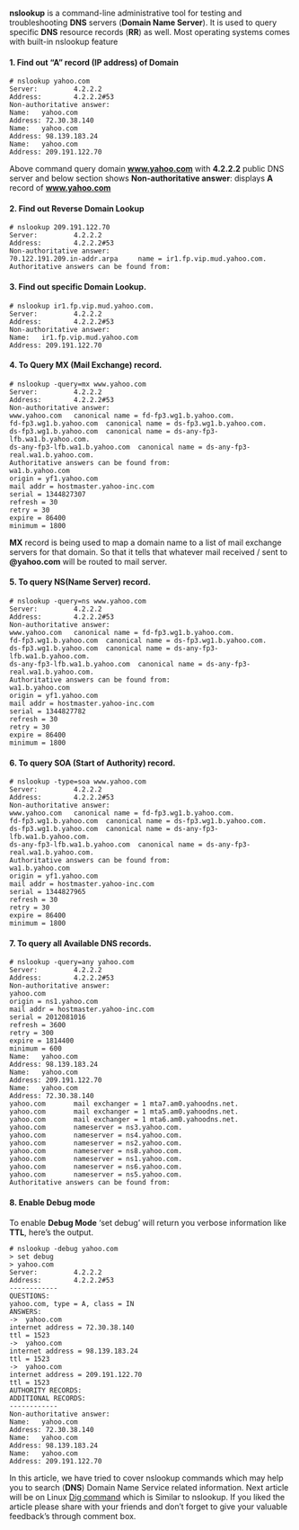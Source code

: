 **nslookup** is a command-line administrative tool for testing and troubleshooting **DNS** servers (**Domain Name Server**). It is used to query specific **DNS** resource records (**RR**) as well. Most operating systems comes with built-in nslookup feature

#### 1. Find out “A” record (IP address) of Domain

```
# nslookup yahoo.com
Server:         4.2.2.2
Address:        4.2.2.2#53
Non-authoritative answer:
Name:   yahoo.com
Address: 72.30.38.140
Name:   yahoo.com
Address: 98.139.183.24
Name:   yahoo.com
Address: 209.191.122.70
```

Above command query domain **www.yahoo.com** with **4.2.2.2** public DNS server and below section shows **Non-authoritative answer**: displays **A** record of **www.yahoo.com**





#### 2. Find out Reverse Domain Lookup

```
# nslookup 209.191.122.70
Server:         4.2.2.2
Address:        4.2.2.2#53
Non-authoritative answer:
70.122.191.209.in-addr.arpa     name = ir1.fp.vip.mud.yahoo.com.
Authoritative answers can be found from:
```

#### 3. Find out specific Domain Lookup.

```
# nslookup ir1.fp.vip.mud.yahoo.com.
Server:         4.2.2.2
Address:        4.2.2.2#53
Non-authoritative answer:
Name:   ir1.fp.vip.mud.yahoo.com
Address: 209.191.122.70
```

#### 4. To Query MX (Mail Exchange) record.

```
# nslookup -query=mx www.yahoo.com
Server:         4.2.2.2
Address:        4.2.2.2#53
Non-authoritative answer:
www.yahoo.com   canonical name = fd-fp3.wg1.b.yahoo.com.
fd-fp3.wg1.b.yahoo.com  canonical name = ds-fp3.wg1.b.yahoo.com.
ds-fp3.wg1.b.yahoo.com  canonical name = ds-any-fp3-lfb.wa1.b.yahoo.com.
ds-any-fp3-lfb.wa1.b.yahoo.com  canonical name = ds-any-fp3-real.wa1.b.yahoo.com.
Authoritative answers can be found from:
wa1.b.yahoo.com
origin = yf1.yahoo.com
mail addr = hostmaster.yahoo-inc.com
serial = 1344827307
refresh = 30
retry = 30
expire = 86400
minimum = 1800
```



**MX** record is being used to map a domain name to a list of mail exchange servers for that domain. So that it tells that whatever mail received / sent to **@yahoo.com** will be routed to mail server.

#### 5. To query NS(Name Server) record.

```
# nslookup -query=ns www.yahoo.com
Server:         4.2.2.2
Address:        4.2.2.2#53
Non-authoritative answer:
www.yahoo.com   canonical name = fd-fp3.wg1.b.yahoo.com.
fd-fp3.wg1.b.yahoo.com  canonical name = ds-fp3.wg1.b.yahoo.com.
ds-fp3.wg1.b.yahoo.com  canonical name = ds-any-fp3-lfb.wa1.b.yahoo.com.
ds-any-fp3-lfb.wa1.b.yahoo.com  canonical name = ds-any-fp3-real.wa1.b.yahoo.com.
Authoritative answers can be found from:
wa1.b.yahoo.com
origin = yf1.yahoo.com
mail addr = hostmaster.yahoo-inc.com
serial = 1344827782
refresh = 30
retry = 30
expire = 86400
minimum = 1800
```

#### 6. To query SOA (Start of Authority) record.

```
# nslookup -type=soa www.yahoo.com
Server:         4.2.2.2
Address:        4.2.2.2#53
Non-authoritative answer:
www.yahoo.com   canonical name = fd-fp3.wg1.b.yahoo.com.
fd-fp3.wg1.b.yahoo.com  canonical name = ds-fp3.wg1.b.yahoo.com.
ds-fp3.wg1.b.yahoo.com  canonical name = ds-any-fp3-lfb.wa1.b.yahoo.com.
ds-any-fp3-lfb.wa1.b.yahoo.com  canonical name = ds-any-fp3-real.wa1.b.yahoo.com.
Authoritative answers can be found from:
wa1.b.yahoo.com
origin = yf1.yahoo.com
mail addr = hostmaster.yahoo-inc.com
serial = 1344827965
refresh = 30
retry = 30
expire = 86400
minimum = 1800
```

#### 7. To query all Available DNS records.

```
# nslookup -query=any yahoo.com
Server:         4.2.2.2
Address:        4.2.2.2#53
Non-authoritative answer:
yahoo.com
origin = ns1.yahoo.com
mail addr = hostmaster.yahoo-inc.com
serial = 2012081016
refresh = 3600
retry = 300
expire = 1814400
minimum = 600
Name:   yahoo.com
Address: 98.139.183.24
Name:   yahoo.com
Address: 209.191.122.70
Name:   yahoo.com
Address: 72.30.38.140
yahoo.com       mail exchanger = 1 mta7.am0.yahoodns.net.
yahoo.com       mail exchanger = 1 mta5.am0.yahoodns.net.
yahoo.com       mail exchanger = 1 mta6.am0.yahoodns.net.
yahoo.com       nameserver = ns3.yahoo.com.
yahoo.com       nameserver = ns4.yahoo.com.
yahoo.com       nameserver = ns2.yahoo.com.
yahoo.com       nameserver = ns8.yahoo.com.
yahoo.com       nameserver = ns1.yahoo.com.
yahoo.com       nameserver = ns6.yahoo.com.
yahoo.com       nameserver = ns5.yahoo.com.
Authoritative answers can be found from:
```

#### 8. Enable Debug mode

To enable **Debug Mode** ‘set debug’ will return you verbose information like **TTL**, here’s the output.

```
# nslookup -debug yahoo.com
> set debug
> yahoo.com
Server:         4.2.2.2
Address:        4.2.2.2#53
------------
QUESTIONS:
yahoo.com, type = A, class = IN
ANSWERS:
->  yahoo.com
internet address = 72.30.38.140
ttl = 1523
->  yahoo.com
internet address = 98.139.183.24
ttl = 1523
->  yahoo.com
internet address = 209.191.122.70
ttl = 1523
AUTHORITY RECORDS:
ADDITIONAL RECORDS:
------------
Non-authoritative answer:
Name:   yahoo.com
Address: 72.30.38.140
Name:   yahoo.com
Address: 98.139.183.24
Name:   yahoo.com
Address: 209.191.122.70
```

In this article, we have tried to cover nslookup commands which may help you to search (**DNS**) Domain Name Service related information. Next article will be on Linux [Dig command](https://www.tecmint.com/10-linux-dig-domain-information-groper-commands-to-query-dns/) which is Similar to nslookup. If you liked the article please share with your friends and don’t forget to give your valuable feedback’s through comment box.